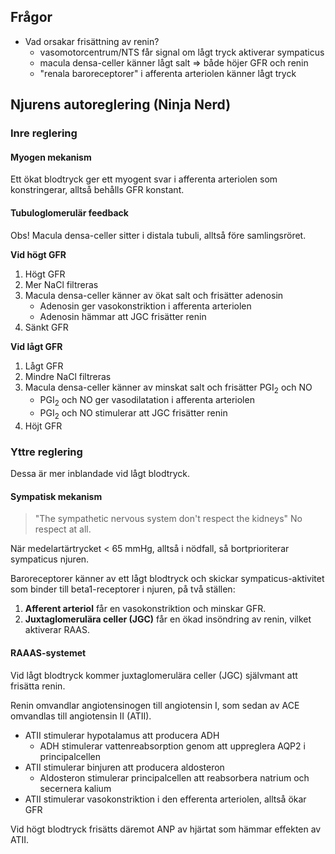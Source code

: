## Frågor
- Vad orsakar frisättning av renin?
	- vasomotorcentrum/NTS får signal om lågt tryck aktiverar sympaticus
	- macula densa-celler känner lågt salt => både höjer GFR och renin
	- "renala baroreceptorer" i afferenta arteriolen känner lågt tryck

## Njurens autoreglering (Ninja Nerd)
### Inre reglering
#### Myogen mekanism
Ett ökat blodtryck ger ett myogent svar i afferenta arteriolen som konstringerar, alltså behålls GFR konstant.
#### Tubuloglomerulär feedback
Obs! Macula densa-celler sitter i distala tubuli, alltså före samlingsröret.

**Vid högt GFR**
1. Högt GFR
2. Mer NaCl filtreras
3. Macula densa-celler känner av ökat salt och frisätter adenosin
	- Adenosin ger vasokonstriktion i afferenta arteriolen
	- Adenosin hämmar att JGC frisätter renin
4. Sänkt GFR

**Vid lågt GFR**
1. Lågt GFR
2. Mindre NaCl filtreras
3. Macula densa-celler känner av minskat salt och frisätter PGI<sub>2</sub> och NO
	- PGI<sub>2</sub> och NO ger vasodilatation i afferenta arteriolen
	- PGI<sub>2</sub> och NO stimulerar att JGC frisätter renin
4. Höjt GFR

### Yttre reglering
Dessa är mer inblandade vid lågt blodtryck.

#### Sympatisk mekanism
> "The sympathetic nervous system don't respect the kidneys"
> No respect at all.

När medelartärtrycket < 65 mmHg, alltså i nödfall, så bortprioriterar sympaticus njuren.

Baroreceptorer känner av ett lågt blodtryck och skickar sympaticus-aktivitet som binder till beta1-receptorer i njuren, på två ställen:
1. **Afferent arteriol** får en vasokonstriktion och minskar GFR.
2. **Juxtaglomerulära celler (JGC)** får en ökad insöndring av renin, vilket aktiverar RAAS.
#### RAAAS-systemet
Vid lågt blodtryck kommer juxtaglomerulära celler (JGC) självmant att frisätta renin.

Renin omvandlar angiotensinogen till angiotensin I, som sedan av ACE omvandlas till angiotensin II (ATII).

- ATII stimulerar hypotalamus att producera ADH 
	- ADH stimulerar vattenreabsorption genom att uppreglera AQP2 i principalcellen
- ATII stimulerar binjuren att producera aldosteron
	- Aldosteron stimulerar principalcellen att reabsorbera natrium och secernera kalium
- ATII stimulerar vasokonstriktion i den efferenta arteriolen, alltså ökar GFR

Vid högt blodtryck frisätts däremot ANP av hjärtat som hämmar effekten av ATII.